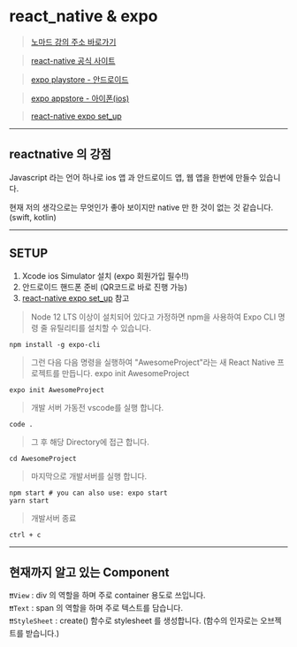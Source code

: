# react_native & expo

> [노마드 강의 주소 바로가기](https://nomadcoders.co/react-native-fundamentals/lectures/1713)

> [react-native 공식 사이트](https://reactnative.dev/)

> [expo playstore - 안드로이드](https://play.google.com/store/apps/details?id=host.exp.exponent&hl=ko)

> [expo appstore - 아이폰(ios)](https://apps.apple.com/us/app/expo-client/id982107779)

> [react-native expo set_up](https://reactnative.dev/docs/environment-setup)

---

## reactnative 의 강점

Javascript 라는 언어 하나로 ios 앱 과 안드로이드 앱, 웹 앱을 한번에 만들수 있습니다.

현재 저의 생각으로는 무엇인가 좋아 보이지만 native 만 한 것이 없는 것 같습니다. (swift, kotlin)

---

## SETUP

1. Xcode ios Simulator 설치 (expo 회원가입 필수!!)
2. 안드로이드 핸드폰 준비 (QR코드로 바로 진행 가능)
3. [react-native expo set_up](https://reactnative.dev/docs/environment-setup) 참고

> Node 12 LTS 이상이 설치되어 있다고 가정하면 npm을 사용하여 Expo CLI 명령 줄 유틸리티를 설치할 수 있습니다.

```
npm install -g expo-cli
```

> 그런 다음 다음 명령을 실행하여 "AwesomeProject"라는 새 React Native 프로젝트를 만듭니다.
> expo init AwesomeProject

```
expo init AwesomeProject
```

> 개발 서버 가동전 vscode를 실행 합니다.

```
code .
```

> 그 후 해당 Directory에 접근 합니다.

```
cd AwesomeProject
```

> 마지막으로 개발서버를 실행 합니다.

```
npm start # you can also use: expo start
yarn start
```

> 개발서버 종료

```
ctrl + c
```

---

## 현재까지 알고 있는 Component

`❗❗View` : div 의 역할을 하며 주로 container 용도로 쓰입니다.  
`❗❗Text` : span 의 역할을 하며 주로 텍스트를 담습니다.  
`❗❗StyleSheet` : create() 함수로 stylesheet 를 생성합니다. (함수의 인자로는 오브젝트를 받습니다.)
